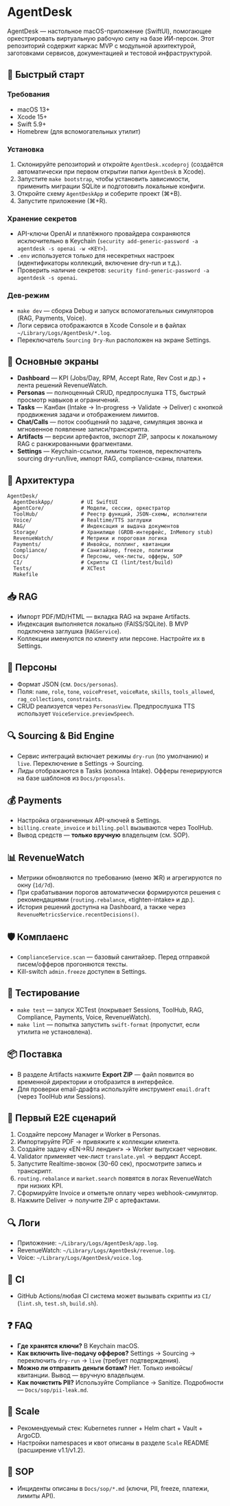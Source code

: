 # AgentDesk

AgentDesk — настольное macOS-приложение (SwiftUI), помогающее оркестрировать виртуальную рабочую силу на базе ИИ-персон. Этот репозиторий содержит каркас MVP с модульной архитектурой, заготовками сервисов, документацией и тестовой инфраструктурой.

## 🚀 Быстрый старт

### Требования
- macOS 13+
- Xcode 15+
- Swift 5.9+
- Homebrew (для вспомогательных утилит)

### Установка
1. Склонируйте репозиторий и откройте `AgentDesk.xcodeproj` (создаётся автоматически при первом открытии папки `AgentDesk` в Xcode).
2. Запустите `make bootstrap`, чтобы установить зависимости, применить миграции SQLite и подготовить локальные конфиги.
3. Откройте схему `AgentDeskApp` и соберите проект (⌘+B).
4. Запустите приложение (⌘+R).

### Хранение секретов
- API-ключи OpenAI и платёжного провайдера сохраняются исключительно в Keychain (`security add-generic-password -a agentdesk -s openai -w <KEY>`).
- `.env` используется только для несекретных настроек (идентификаторы коллекций, включение dry-run и т.д.).
- Проверить наличие секретов: `security find-generic-password -a agentdesk -s openai`.

### Дев-режим
- `make dev` — сборка Debug и запуск вспомогательных симуляторов (RAG, Payments, Voice).
- Логи сервиса отображаются в Xcode Console и в файлах `~/Library/Logs/AgentDesk/*.log`.
- Переключатель `Sourcing Dry-Run` расположен на экране Settings.

## 📱 Основные экраны
- **Dashboard** — KPI (Jobs/Day, RPM, Accept Rate, Rev Cost и др.) + лента решений RevenueWatch.
- **Personas** — полноценный CRUD, предпрослушка TTS, быстрый просмотр навыков и ограничений.
- **Tasks** — Канбан (Intake → In-progress → Validate → Deliver) с кнопкой продвижения задачи и отображением лимитов.
- **Chat/Calls** — поток сообщений по задаче, симуляция звонка и мгновенное появление записи/транскрипта.
- **Artifacts** — версии артефактов, экспорт ZIP, запросы к локальному RAG с ранжированными фрагментами.
- **Settings** — Keychain-ссылки, лимиты токенов, переключатель sourcing dry-run/live, импорт RAG, compliance-сканы, платежи.

## 🧩 Архитектура
```
AgentDesk/
  AgentDeskApp/         # UI SwiftUI
  AgentCore/            # Модели, сессии, оркестратор
  ToolHub/              # Реестр функций, JSON-схемы, исполнители
  Voice/                # Realtime/TTS заглушки
  RAG/                  # Индексация и выдача документов
  Storage/              # Хранилище (GRDB-интерфейс, InMemory stub)
  RevenueWatch/         # Метрики и пороговая логика
  Payments/             # Инвойсы, поллинг, квитанции
  Compliance/           # Санитайзер, freeze, политики
  Docs/                 # Персоны, чек-листы, офферы, SOP
  CI/                   # Скрипты CI (lint/test/build)
  Tests/                # XCTest
  Makefile
```

## 📥 RAG
- Импорт PDF/MD/HTML — вкладка RAG на экране Artifacts.
- Индексация выполняется локально (FAISS/SQLite). В MVP подключена заглушка (`RAGService`).
- Коллекции именуются по клиенту или персоне. Настройте их в Settings.

## 🧠 Персоны
- Формат JSON (см. `Docs/personas`).
- Поля: `name`, `role`, `tone`, `voicePreset`, `voiceRate`, `skills`, `tools_allowed`, `rag_collections`, `constraints`.
- CRUD реализуется через `PersonasView`. Предпрослушка TTS использует `VoiceService.previewSpeech`.

## 🔍 Sourcing & Bid Engine
- Сервис интеграций включает режимы `dry-run` (по умолчанию) и `live`. Переключение в Settings → Sourcing.
- Лиды отображаются в Tasks (колонка Intake). Офферы генерируются на базе шаблонов из `Docs/proposals`.

## 💰 Payments
- Настройка ограниченных API-ключей в Settings.
- `billing.create_invoice` и `billing.poll` вызываются через ToolHub.
- Вывод средств — **только вручную** владельцем (см. SOP).

## 📊 RevenueWatch
- Метрики обновляются по требованию (меню ⌘R) и агрегируются по окну (`1d/7d`).
- При срабатывании порогов автоматически формируются решения с рекомендациями (`routing.rebalance`, «tighten-intake» и др.).
- История решений доступна на Dashboard, а также через `RevenueMetricsService.recentDecisions()`.

## 🛡️ Комплаенс
- `ComplianceService.scan` — базовый санитайзер. Перед отправкой писем/офферов прогоняются тексты.
- Kill-switch `admin.freeze` доступен в Settings.

## 🧪 Тестирование
- `make test` — запуск XCTest (покрывает Sessions, ToolHub, RAG, Compliance, Payments, Voice, RevenueWatch).
- `make lint` — попытка запустить `swift-format` (пропустит, если утилита не установлена).

## 📦 Поставка
- В разделе Artifacts нажмите **Export ZIP** — файл появится во временной директории и отобразится в интерфейсе.
- Для проверки email-драфта используйте инструмент `email.draft` (через ToolHub или Sessions).

## 🧭 Первый E2E сценарий
1. Создайте персону Manager и Worker в Personas.
2. Импортируйте PDF → привяжите к коллекции клиента.
3. Создайте задачу «EN→RU лендинг» → Worker выпускает черновик.
4. Validator применяет чек-лист `translate.yml` → вердикт Accept.
5. Запустите Realtime-звонок (30-60 сек), просмотрите запись и транскрипт.
6. `routing.rebalance` и `market.search` появятся в логах RevenueWatch при низких KPI.
7. Сформируйте Invoice и отметьте оплату через webhook-симулятор.
8. Нажмите Deliver → получите ZIP с артефактами.

## 🔍 Логи
- Приложение: `~/Library/Logs/AgentDesk/app.log`.
- RevenueWatch: `~/Library/Logs/AgentDesk/revenue.log`.
- Voice: `~/Library/Logs/AgentDesk/voice.log`.

## 📡 CI
- GitHub Actions/любая CI система может вызывать скрипты из `CI/` (`lint.sh`, `test.sh`, `build.sh`).

## ❓ FAQ
- **Где хранятся ключи?** В Keychain macOS.
- **Как включить live-подачу офферов?** Settings → Sourcing → переключить `dry-run` → `live` (требует подтверждения).
- **Можно ли отправить деньги ботам?** Нет. Только инвойсы/квитанции. Вывод — вручную владельцем.
- **Как почистить PII?** Используйте Compliance → Sanitize. Подробности — `Docs/sop/pii-leak.md`.

## 📐 Scale
- Рекомендуемый стек: Kubernetes runner + Helm chart + Vault + ArgoCD.
- Настройки namespaces и квот описаны в разделе `Scale` README (расширение v1.1/v1.2).

## 🧾 SOP
- Инциденты описаны в `Docs/sop/*.md` (ключи, PII, freeze, платежи, лимиты API).


